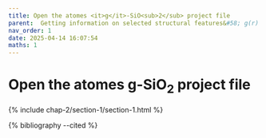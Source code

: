 ```yaml
---
title: Open the atomes <it>g</it>-SiO<sub>2</sub> project file
parent:  Getting information on selected structural features&#58; g(r) in <it>g</it>-SiO<sub>2</sub>
nav_order: 1
date: 2025-04-14 16:07:54
maths: 1
---
```


# Open the atomes <it>g</it>-SiO<sub>2</sub> project file

{% include chap-2/section-1/section-1.html %}

{% bibliography --cited %}

